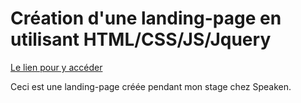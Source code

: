 # Création d'une landing-page en utilisant HTML/CSS/JS/Jquery 
[Le lien pour y accéder](https://ionmoraru.github.io/landing-page/) 

Ceci est une landing-page créée pendant mon stage chez Speaken.
